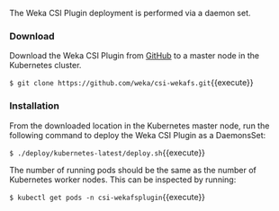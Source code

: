 The Weka CSI Plugin deployment is performed via a daemon set.

### Download

Download the Weka CSI Plugin from [GitHub](https://github.com/weka/csi-wekafs) to a master node in the Kubernetes cluster.

`$ git clone https://github.com/weka/csi-wekafs.git`{{execute}}	

### Installation

From the downloaded location in the Kubernetes master node, run the following command to deploy the Weka CSI Plugin as a DaemonsSet:

`$ ./deploy/kubernetes-latest/deploy.sh`{{execute}}

The number of running pods should be the same as the number of Kubernetes worker nodes. This can be inspected by running:

`$ kubectl get pods -n csi-wekafsplugin`{{execute}}
